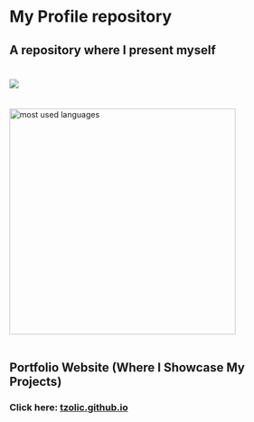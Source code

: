 # My Profile repository

## A repository where I present myself

<div>
    <h1>
        <img src="https://readme-typing-svg.herokuapp.com/?font=Poppins&size=70&color=FEE715&center=true&vCenter=true&width=1200&height=100&duration=4000&lines=👁+Hi+there+👁;+I'm+tzolic+👋;Welcome+to+my+repository!;" />
    </h1>
</div>

<br>

<div>
  <img width=400 align="center" alt="most used languages" src="https://github-readme-stats-tzolics-projects.vercel.app/api/top-langs/?username=tzolic&size_weight=0.5&count_weight=0.5&border_radius=30&text_color=fff&title_color=FEE715&bg_color=101820&hide_border=true"/>
</div>

<br>

## Portfolio Website (Where I Showcase My Projects)

### Click here: [tzolic.github.io](https://tzolic.github.io)